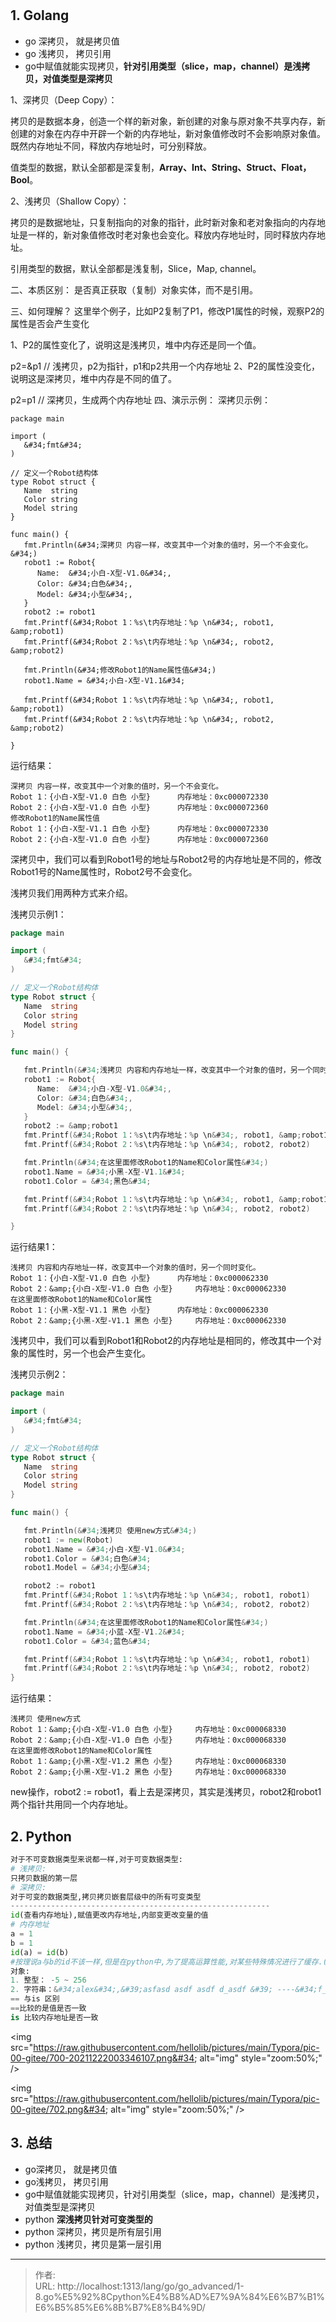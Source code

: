 # 

## 1. Golang

- go 深拷贝， 就是拷贝值
- go 浅拷贝， 拷贝引用
- go中赋值就能实现拷贝，**针对引用类型（slice，map，channel）是浅拷贝，对值类型是深拷贝**

1、深拷贝（Deep Copy）：

拷贝的是数据本身，创造一个样的新对象，新创建的对象与原对象不共享内存，新创建的对象在内存中开辟一个新的内存地址，新对象值修改时不会影响原对象值。既然内存地址不同，释放内存地址时，可分别释放。

值类型的数据，默认全部都是深复制，**Array、Int、String、Struct、Float，Bool**。

2、浅拷贝（Shallow Copy）：

拷贝的是数据地址，只复制指向的对象的指针，此时新对象和老对象指向的内存地址是一样的，新对象值修改时老对象也会变化。释放内存地址时，同时释放内存地址。

引用类型的数据，默认全部都是浅复制，Slice，Map,  channel。

二、本质区别：
是否真正获取（复制）对象实体，而不是引用。

三、如何理解？
这里举个例子，比如P2复制了P1，修改P1属性的时候，观察P2的属性是否会产生变化

1、P2的属性变化了，说明这是浅拷贝，堆中内存还是同一个值。

p2=&amp;p1 // 浅拷贝，p2为指针，p1和p2共用一个内存地址
2、P2的属性没变化，说明这是深拷贝，堆中内存是不同的值了。

p2=p1 // 深拷贝，生成两个内存地址
四、演示示例：
深拷贝示例：

```golang
package main

import (
   &#34;fmt&#34;
)

// 定义一个Robot结构体
type Robot struct {
   Name  string
   Color string
   Model string
}

func main() {
   fmt.Println(&#34;深拷贝 内容一样，改变其中一个对象的值时，另一个不会变化。&#34;)
   robot1 := Robot{
      Name:  &#34;小白-X型-V1.0&#34;,
      Color: &#34;白色&#34;,
      Model: &#34;小型&#34;,
   }
   robot2 := robot1
   fmt.Printf(&#34;Robot 1：%s\t内存地址：%p \n&#34;, robot1, &amp;robot1)
   fmt.Printf(&#34;Robot 2：%s\t内存地址：%p \n&#34;, robot2, &amp;robot2)

   fmt.Println(&#34;修改Robot1的Name属性值&#34;)
   robot1.Name = &#34;小白-X型-V1.1&#34;

   fmt.Printf(&#34;Robot 1：%s\t内存地址：%p \n&#34;, robot1, &amp;robot1)
   fmt.Printf(&#34;Robot 2：%s\t内存地址：%p \n&#34;, robot2, &amp;robot2)

}
```

运行结果：

```
深拷贝 内容一样，改变其中一个对象的值时，另一个不会变化。
Robot 1：{小白-X型-V1.0 白色 小型}      内存地址：0xc000072330
Robot 2：{小白-X型-V1.0 白色 小型}      内存地址：0xc000072360
修改Robot1的Name属性值
Robot 1：{小白-X型-V1.1 白色 小型}      内存地址：0xc000072330
Robot 2：{小白-X型-V1.0 白色 小型}      内存地址：0xc000072360
```

深拷贝中，我们可以看到Robot1号的地址与Robot2号的内存地址是不同的，修改Robot1号的Name属性时，Robot2号不会变化。

浅拷贝我们用两种方式来介绍。

浅拷贝示例1：

```go
package main

import (
   &#34;fmt&#34;
)

// 定义一个Robot结构体
type Robot struct {
   Name  string
   Color string
   Model string
}

func main() {

   fmt.Println(&#34;浅拷贝 内容和内存地址一样，改变其中一个对象的值时，另一个同时变化。&#34;)
   robot1 := Robot{
      Name:  &#34;小白-X型-V1.0&#34;,
      Color: &#34;白色&#34;,
      Model: &#34;小型&#34;,
   }
   robot2 := &amp;robot1
   fmt.Printf(&#34;Robot 1：%s\t内存地址：%p \n&#34;, robot1, &amp;robot1)
   fmt.Printf(&#34;Robot 2：%s\t内存地址：%p \n&#34;, robot2, robot2)

   fmt.Println(&#34;在这里面修改Robot1的Name和Color属性&#34;)
   robot1.Name = &#34;小黑-X型-V1.1&#34;
   robot1.Color = &#34;黑色&#34;

   fmt.Printf(&#34;Robot 1：%s\t内存地址：%p \n&#34;, robot1, &amp;robot1)
   fmt.Printf(&#34;Robot 2：%s\t内存地址：%p \n&#34;, robot2, robot2)

}
```

运行结果1：

```
浅拷贝 内容和内存地址一样，改变其中一个对象的值时，另一个同时变化。
Robot 1：{小白-X型-V1.0 白色 小型}      内存地址：0xc000062330
Robot 2：&amp;{小白-X型-V1.0 白色 小型}     内存地址：0xc000062330
在这里面修改Robot1的Name和Color属性
Robot 1：{小黑-X型-V1.1 黑色 小型}      内存地址：0xc000062330
Robot 2：&amp;{小黑-X型-V1.1 黑色 小型}     内存地址：0xc000062330
```

浅拷贝中，我们可以看到Robot1和Robot2的内存地址是相同的，修改其中一个对象的属性时，另一个也会产生变化。

浅拷贝示例2：

```go
package main

import (
   &#34;fmt&#34;
)

// 定义一个Robot结构体
type Robot struct {
   Name  string
   Color string
   Model string
}

func main() {

   fmt.Println(&#34;浅拷贝 使用new方式&#34;)
   robot1 := new(Robot)
   robot1.Name = &#34;小白-X型-V1.0&#34;
   robot1.Color = &#34;白色&#34;
   robot1.Model = &#34;小型&#34;

   robot2 := robot1
   fmt.Printf(&#34;Robot 1：%s\t内存地址：%p \n&#34;, robot1, robot1)
   fmt.Printf(&#34;Robot 2：%s\t内存地址：%p \n&#34;, robot2, robot2)

   fmt.Println(&#34;在这里面修改Robot1的Name和Color属性&#34;)
   robot1.Name = &#34;小蓝-X型-V1.2&#34;
   robot1.Color = &#34;蓝色&#34;

   fmt.Printf(&#34;Robot 1：%s\t内存地址：%p \n&#34;, robot1, robot1)
   fmt.Printf(&#34;Robot 2：%s\t内存地址：%p \n&#34;, robot2, robot2)
}
```

运行结果：

```
浅拷贝 使用new方式
Robot 1：&amp;{小白-X型-V1.0 白色 小型}     内存地址：0xc000068330
Robot 2：&amp;{小白-X型-V1.0 白色 小型}     内存地址：0xc000068330
在这里面修改Robot1的Name和Color属性
Robot 1：&amp;{小黑-X型-V1.2 黑色 小型}     内存地址：0xc000068330
Robot 2：&amp;{小黑-X型-V1.2 黑色 小型}     内存地址：0xc000068330
```

new操作，robot2 := robot1，看上去是深拷贝，其实是浅拷贝，robot2和robot1两个指针共用同一个内存地址。

## 2. Python

```python
对于不可变数据类型来说都一样,对于可变数据类型:
# 浅拷贝:
只拷贝数据的第一层
# 深拷贝:
对于可变的数据类型,拷贝拷贝嵌套层级中的所有可变类型
----------------------------------------------------------
id(查看内存地址),赋值更改内存地址,内部变更改变量的值
# 内存地址
a = 1
b = 1
id(a) = id(b)
#按理说a与b的id不该一样,但是在python中,为了提高运算性能,对某些特殊情况进行了缓存.(小数据池)缓存
对象:
1. 整型： -5 ~ 256
2. 字符串：&#34;alex&#34;,&#39;asfasd asdf asdf d_asdf &#39; ----&#34;f_*&#34; * 3 - 重新开辟内存。
== 与is 区别
==比较的是值是否一致
is 比较内存地址是否一致
```

&lt;img src=&#34;https://raw.githubusercontent.com/hellolib/pictures/main/Typora/pic-00-gitee/700-20211222003346107.png&#34; alt=&#34;img&#34; style=&#34;zoom:50%;&#34; /&gt;

&lt;img src=&#34;https://raw.githubusercontent.com/hellolib/pictures/main/Typora/pic-00-gitee/702.png&#34; alt=&#34;img&#34; style=&#34;zoom:50%;&#34; /&gt;

## 3. 总结

- go深拷贝， 就是拷贝值
- go浅拷贝， 拷贝引用
- go中赋值就能实现拷贝，针对引用类型（slice，map，channel）是浅拷贝，对值类型是深拷贝
- python **深浅拷贝针对可变类型的**
- python 深拷贝，拷贝是所有层引用
- python 浅拷贝，拷贝是第一层引用







---

> 作者:   
> URL: http://localhost:1313/lang/go/go_advanced/1-8.go%E5%92%8Cpython%E4%B8%AD%E7%9A%84%E6%B7%B1%E6%B5%85%E6%8B%B7%E8%B4%9D/  

